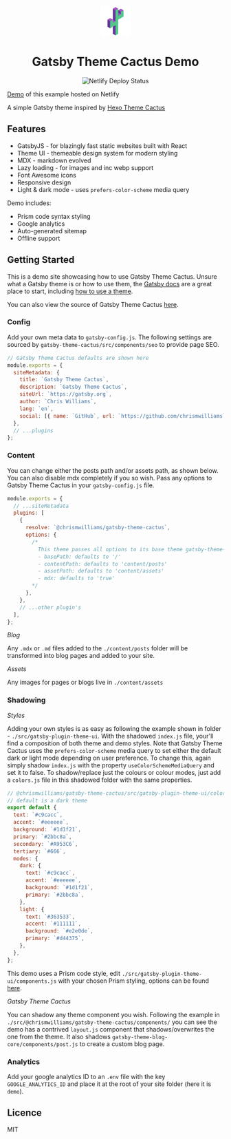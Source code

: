 <p align="center">
  <img alt="Gatsby Theme Cactus logo" src="./content/assets/logo.png" width="70" />
</p>
<h1 align="center">
  Gatsby Theme Cactus Demo
</h1>

<p align="center">
  <img src="https://api.netlify.com/api/v1/badges/4286b856-1018-4fb4-ab5a-860ff700f4de/deploy-status" alt="Netlify Deploy Status">
</p>

[Demo](https://gatsby-theme-cactus.netlify.com/) of this example hosted on Netlify

A simple Gatsby theme inspired by [Hexo Theme Cactus](https://github.com/probberechts/hexo-theme-cactus)

## Features

- GatsbyJS - for blazingly fast static websites built with React
- Theme UI - themeable design system for modern styling
- MDX - markdown evolved
- Lazy loading - for images and inc webp support
- Font Awesome icons
- Responsive design
- Light & dark mode - uses `prefers-color-scheme` media query

Demo includes:

- Prism code syntax styling
- Google analytics
- Auto-generated sitemap
- Offline support

## Getting Started

This is a demo site showcasing how to use Gatsby Theme Cactus. Unsure what a Gatsby theme is or how to use them, the [Gatsby docs](https://www.gatsbyjs.org/docs/themes/what-are-gatsby-themes/) are a great place to start, including [how to use a theme](https://www.gatsbyjs.org/docs/themes/using-a-gatsby-theme).

You can also view the source of Gatsby Theme Cactus [here](https://github.com/chrismwilliams/gatsby-theme-cactus/tree/master/theme).

### Config

Add your own meta data to `gatsby-config.js`. The following settings are sourced by `gatsby-theme-cactus/src/components/seo` to provide page SEO.

```js
// Gatsby Theme Cactus defaults are shown here
module.exports = {
  siteMetadata: {
    title: `Gatsby Theme Cactus`,
    description: `Gatsby Theme Cactus`,
    siteUrl: `https://gatsby.org`,
    author: `Chris Williams`,
    lang: `en`,
    social: [{ name: `GitHub`, url: `https://github.com/chrismwilliams` }],
  },
  // ...plugins
};
```

### Content

You can change either the posts path and/or assets path, as shown below. You can also disable mdx completely if you so wish. Pass any options to Gatsby Theme Cactus in your `gatsby-config.js` file.

```js
module.exports = {
  // ...siteMetadata
  plugins: [
    {
      resolve: `@chrismwilliams/gatsby-theme-cactus`,
      options: {
        /*
          This theme passes all options to its base theme gatsby-theme-blog-core
          - basePath: defaults to '/'
          - contentPath: defaults to 'content/posts'
          - assetPath: defaults to 'content/assets'
          - mdx: defaults to 'true'
        */
      },
    },
    // ...other plugin's
  ],
};
```

_Blog_

Any `.mdx` or `.md` files added to the `./content/posts` folder will be transformed into blog pages and added to your site.

_Assets_

Any images for pages or blogs live in `./content/assets`

### Shadowing

_Styles_

Adding your own styles is as easy as following the example shown in folder - `./src/gatsby-plugin-theme-ui`. With the shadowed `index.js` file, your'll find a composition of both theme and demo styles. Note that Gatsby Theme Cactus uses the `prefers-color-scheme` media query to set either the default dark or light mode depending on user preference. To change this, again simply shadow `index.js` with the property `useColorSchemeMediaQuery` and set it to false. To shadow/replace just the colours or colour modes, just add a `colors.js` file in this shadowed folder with the same properties.

```js
// @chrismwilliams/gatsby-theme-cactus/src/gatsby-plugin-theme-ui/colors.js
// default is a dark theme
export default {
  text: `#c9cacc`,
  accent: `#eeeeee`,
  background: `#1d1f21`,
  primary: `#2bbc8a`,
  secondary: `#A953C6`,
  tertiary: `#666`,
  modes: {
    dark: {
      text: `#c9cacc`,
      accent: `#eeeeee`,
      background: `#1d1f21`,
      primary: `#2bbc8a`,
    },
    light: {
      text: `#363533`,
      accent: `#111111`,
      background: `#e2e0de`,
      primary: `#d44375`,
    },
  },
};
```

This demo uses a Prism code style, edit `./src/gatsby-plugin-theme-ui/components.js` with your chosen Prism styling, options can be found [here](https://theme-ui.com/packages/prism).

_Gatsby Theme Cactus_

You can shadow any theme component you wish. Following the example in `./src/@chrismwilliams/gatsby-theme-cactus/components/` you can see the demo has a contrived `layout.js` component that shadows/overwrites the one from the theme. It also shadows `gatsby-theme-blog-core/components/post.js` to create a custom blog page.

### Analytics

Add your google analytics ID to an `.env` file with the key `GOOGLE_ANALYTICS_ID` and place it at the root of your site folder (here it is `demo`).

## Licence

MIT
